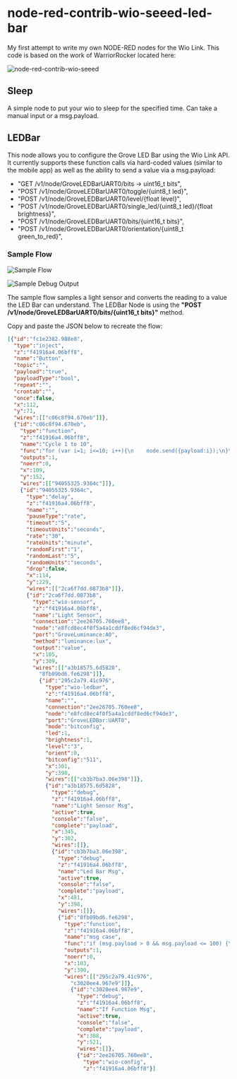 # node-red-contrib-wio-seeed-led-bar

My first attempt to write my own NODE-RED nodes for the Wio Link.  This code is based on the work of WarriorRocker located here:

![node-red-contrib-wio-seeed](https://github.com/WarriorRocker/node-red-contrib-wio-seeed)

## Sleep ##
A simple node to put your wio to sleep for the specified time.  Can take a manual input or a msg.payload.

## LEDBar ##

This node allows you to configure the Grove LED Bar using the Wio Link API.  
It currently supports these function calls via hard-coded values (similar to the mobile app) as well as the ability to send a value via a msg.payload:

* "GET /v1/node/GroveLEDBarUART0/bits -> uint16_t bits",
* "POST /v1/node/GroveLEDBarUART0/toggle/{uint8_t led}",
* "POST /v1/node/GroveLEDBarUART0/level/{float level}",
* "POST /v1/node/GroveLEDBarUART0/single_led/{uint8_t led}/{float brightness}",
* "POST /v1/node/GroveLEDBarUART0/bits/{uint16_t bits}",
* "POST /v1/node/GroveLEDBarUART0/orientation/{uint8_t green_to_red}",  

### Sample Flow ###

![Sample Flow](../images/LEDBarFlow.png)

![Sample Debug Output](../images/LEDBarFlowDebug.png)

The sample flow samples a light sensor and converts the reading to a value the LED Bar can understand.  The LEDBar Node is using the **"POST /v1/node/GroveLEDBarUART0/bits/{uint16_t bits}"** method.

Copy and paste the JSON below to recreate the flow:

```JSON
[{"id":"fc1e2382.988e8",
  "type":"inject",
  "z":"f41916a4.06bff8",
  "name":"Button",
  "topic":"",
  "payload":"true",
  "payloadType":"bool",
  "repeat":"",
  "crontab":"",
  "once":false,
  "x":112,
  "y":71,
  "wires":[["c06c8f94.670eb"]]},
  {"id":"c06c8f94.670eb",
    "type":"function",
    "z":"f41916a4.06bff8",
    "name":"Cycle 1 to 10",
    "func":"for (var i=1; i<=10; i++){\n    node.send({payload:i});\n}\nreturn null;",
    "outputs":1,
    "noerr":0,
    "x":109,
    "y":152,
    "wires":[["94055325.9364c"]]},
    {"id":"94055325.9364c",
      "type":"delay",
      "z":"f41916a4.06bff8",
      "name":"",
      "pauseType":"rate",
      "timeout":"5",
      "timeoutUnits":"seconds",
      "rate":"30",
      "rateUnits":"minute",
      "randomFirst":"1",
      "randomLast":"5",
      "randomUnits":"seconds",
      "drop":false,
      "x":114,
      "y":229,
      "wires":[["2ca6f7dd.0873b8"]]},
      {"id":"2ca6f7dd.0873b8",
        "type":"wio-sensor",
        "z":"f41916a4.06bff8",
        "name":"Light Sensor",
        "connection":"2ee26705.760ee8",
        "node":"e8fcd8ec4f0f5a4a1cddf8ed6cf94de3",
        "port":"GroveLuminance:A0",
        "method":"luminance:lux",
        "output":"value",
        "x":105,
        "y":309,
        "wires":[["a3b18575.6d5828",
          "8fb09bd6.fe6298"]]},
          {"id":"295c2a79.41c976",
            "type":"wio-ledbar",
            "z":"f41916a4.06bff8",
            "name":"",
            "connection":"2ee26705.760ee8",
            "node":"e8fcd8ec4f0f5a4a1cddf8ed6cf94de3",
            "port":"GroveLEDBar:UART0",
            "mode":"bitconfig",
            "led":1,
            "brightness":1,
            "level":"3",
            "orient":0,
            "bitconfig":"511",
            "x":301,
            "y":398,
            "wires":[["cb3b7ba3.06e398"]]},
            {"id":"a3b18575.6d5828",
              "type":"debug",
              "z":"f41916a4.06bff8",
              "name":"Light Sensor Msg",
              "active":true,
              "console":"false",
              "complete":"payload",
              "x":345,
              "y":302,
              "wires":[]},
              {"id":"cb3b7ba3.06e398",
                "type":"debug",
                "z":"f41916a4.06bff8",
                "name":"Led Bar Msg",
                "active":true,
                "console":"false",
                "complete":"payload",
                "x":481,
                "y":398,
                "wires":[]},
                {"id":"8fb09bd6.fe6298",
                  "type":"function",
                  "z":"f41916a4.06bff8",
                  "name":"msg case",
                  "func":"if (msg.payload > 0 && msg.payload <= 100) {\n    msg.payload = 1;\n} else if (msg.payload > 100 && msg.payload <= 200) {\n    msg.payload = 3;\n} else if (msg.payload >200 && msg.payload <= 300){\n    msg.payload = 7;\n}else if (msg.payload >300 && msg.payload <= 400){\n    msg.payload = 15;\n}else if (msg.payload >400 && msg.payload <= 500){\n    msg.payload = 31;\n}else if (msg.payload >500 && msg.payload <= 600){\n    msg.payload = 63;\n}else if (msg.payload >600 && msg.payload <= 700){\n    msg.payload = 127;\n}else if (msg.payload >700 && msg.payload <= 800){\n    msg.payload = 255;\n}else if (msg.payload >800 && msg.payload <= 900){\n    msg.payload = 511;\n}else if (msg.payload >900 && msg.payload <= 1000){\n    msg.payload = 1023;\n}\nreturn msg;",
                  "outputs":1,
                  "noerr":0,
                  "x":103,
                  "y":390,
                  "wires":[["295c2a79.41c976",
                    "c3020ee4.967e9"]]},
                    {"id":"c3020ee4.967e9",
                      "type":"debug",
                      "z":"f41916a4.06bff8",
                      "name":"If Function Msg",
                      "active":true,
                      "console":"false",
                      "complete":"payload",
                      "x":308,
                      "y":521,
                      "wires":[]},
                      {"id":"2ee26705.760ee8",
                        "type":"wio-config",
                        "z":"f41916a4.06bff8"}]
```
